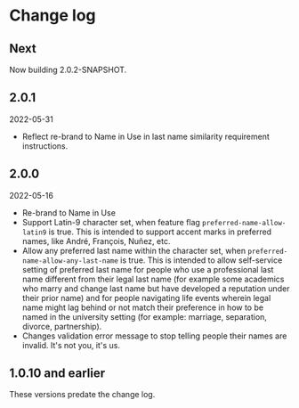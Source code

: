 # Change log

## Next

Now building 2.0.2-SNAPSHOT.

## 2.0.1

2022-05-31

+ Reflect re-brand to Name in Use in last name similarity requirement instructions.

## 2.0.0

2022-05-16

+ Re-brand to Name in Use
+ Support Latin-9 character set, when feature flag `preferred-name-allow-latin9` is true.
  This is intended to support accent marks in preferred names, like André, François, Nuñez, etc.
+ Allow any preferred last name within the character set, when `preferred-name-allow-any-last-name` is true.
  This is intended to allow self-service setting of preferred last name for people who use a professional last name
  different from their legal last name (for example some academics who marry and change last name but have
  developed a reputation under their prior name) and for people navigating life events wherein legal name might
  lag behind or not match their preference in how to be named in the university setting
  (for example: marriage, separation, divorce, partnership).
+ Changes validation error message to stop telling people their names are invalid. It's not you, it's us.

## 1.0.10 and earlier

These versions predate the change log.
